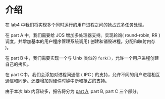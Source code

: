 介绍
===
在 lab4 中我们将实现多个同时运行的用户进程之间的抢占式多任务处理。

在 part A 中，我们需要给 JOS 增加多处理器支持。实现轮询( round-robin, RR )调度，并增加基本的用户程序管理系统调用( 创建和销毁进程，分配和映射内存 )。

在 part B 中，我们需要实现一个与 Unix 类似的 `fork()`，允许一个用户进程创建自己的拷贝。

在 part C中，我们会添加对进程间通信 ( IPC ) 的支持，允许不同的用户进程相互通信和同步。还要增加对硬件时钟中断和抢占的支持。

由于本次 lab 内容较多，报告将分为 [part A](https://github.com/double-free/MIT6.828-2016-Chinese/blob/master/lab4/part_A.md), part B, part C 三个部分。
